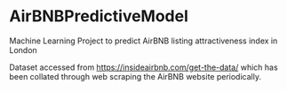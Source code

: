 # AirBNBPredictiveModel
Machine Learning Project to predict AirBNB listing attractiveness index in London

Dataset accessed from https://insideairbnb.com/get-the-data/ which has been collated through web scraping the AirBNB website periodically.
